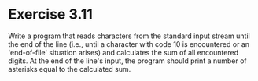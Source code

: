 # Exercise 3.11
Write a program that reads characters from the standard input stream until the end of the line (i.e., until a character with code 10 is encountered or an 'end-of-file' situation arises) and calculates the sum of all encountered digits. At the end of the line's input, the program should print a number of asterisks equal to the calculated sum.

